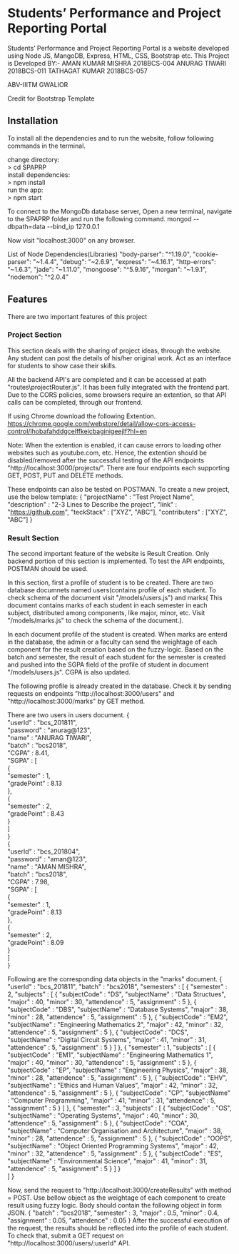 # Students’ Performance and Project Reporting Portal
Students’ Performance and Project Reporting Portal is a website developed using Node JS, MangoDB, Express, HTML, CSS, Bootstrap etc.
This Project is Developed BY:-
AMAN KUMAR MISHRA 2018BCS-004
ANURAG TIWARI 2018BCS-011
TATHAGAT KUMAR 2018BCS-057

ABV-IIITM GWALIOR

Credit for Bootstrap Template
<!-- =======================================================
  * Template Name: Mentor - v2.0.0
  * Template URL: https://bootstrapmade.com/mentor-free-education-bootstrap-theme/
  * Author: BootstrapMade.com
  * License: https://bootstrapmade.com/license/
  ======================================================== -->

## Installation

To install all the dependencies and to run the website, follow following commands in the terminal.

change directory:   
    > cd SPAPRP   
install dependencies:    
    > npm install      
run the app:     
    > npm start  

To connect to the MongoDb database server, Open a new terminal, navigate to the SPAPRP folder and run the following command.
mongod --dbpath=data --bind_ip 127.0.0.1

Now visit "localhost:3000" on any browser.

List of Node Dependencies(Libraries)
	"body-parser": "^1.19.0",
    "cookie-parser": "~1.4.4",
    "debug": "~2.6.9",
    "express": "~4.16.1",
    "http-errors": "~1.6.3",
    "jade": "~1.11.0",
    "mongoose": "^5.9.16",
    "morgan": "~1.9.1",
    "nodemon": "^2.0.4"
  
 ## Features
 
There are two important features of this project

 ### Project Section

This section deals with the sharing of project ideas, through the website. Any student can post the details of his/her original work.
Act as an interface for students to show case their skills.

All the backend API's are completed and it can be accessed at path "routes\projectRouter.js". It has been fully integrated with the frontend part.
Due to the CORS policies, some browsers require an extention, so that API calls can be completed, through our frontend.

If using Chrome download the following Extention.
https://chrome.google.com/webstore/detail/allow-cors-access-control/lhobafahddgcelffkeicbaginigeejlf?hl=en

Note: When the extention is enabled, it can cause errors to loading other websites such as youtube.com, etc. Hence, the extention should be disabled/removed after the successful testing of the API endpoints "http://localhost:3000/projects/". There are four endpoints each supporting GET, POST, PUT and DELETE methods.

These endpoints can also be tested on POSTMAN.
To create a new project, use the below template:
{
	"projectName" : "Test Project Name",
	"description" : "2-3 Lines to Describe the project",
	"link" : "https://github.com",
	"teckStack" : ["XYZ", "ABC"],
	"contributers" : ["XYZ", "ABC"]
}

 ### Result Section

The second important feature of the website is Result Creation.
Only backend portion of this section is implemented. 
To test the API endpoints, POSTMAN should be used.

In this section, first a profile of student is to be created. There are two database documnets named users(contains profile of each student. To check schema of the document visit "/models/users.js") and marks( This document contains marks of each student in each semester in each subject, distributed among components, like major, minor, etc. Visit "/models/marks.js" to check the schema of the document.).

In each document profile of the student is created. When marks are enterd in the database, the admin or a faculty can send the weightage of each component for the result creation based on the fuzzy-logic. Based on the batch and semester, the result of each student for the semester is created and pushed into the SGPA field of the profile of student in document "/models/users.js". CGPA is also updated.

The following profile is already created in the database. Check it by sending requests on endpoints "http://localhost:3000/users" and "http://localhost:3000/marks" by GET method.


There are two users in users document.
{		
	"userId" : "bcs_201811",		
	"password" : "anurag@123",		
	"name" : "ANURAG TIWARI",		
	"batch" : "bcs2018",		
	"CGPA" : 8.41,		
	"SGPA" : [		
		{		
			"semester" : 1,		
			"gradePoint" : 8.13		
		},		
		{		
			"semester" : 2,		
			"gradePoint" : 8.43		
		}	
	]		
}		
{		
	"userId" : "bcs_201804",		
	"password" : "aman@123",		
	"name" : "AMAN MISHRA",		
	"batch" : "bcs2018",		
	"CGPA" : 7.98,		
	"SGPA" : [		
		{		
			"semester" : 1,		
			"gradePoint" : 8.13		
		},		
		{		
			"semester" : 2,		
			"gradePoint" : 8.09		
		}	
	]		
}

Following are the corresponding data objects in the "marks" document. 
{
	"userId" : "bcs_201811",
	"batch" : "bcs2018",
	"semesters" : [
		{
			"semester" : 2,
			"subjects" : [
				{
					"subjectCode" : "DS",
					"subjectName" : "Data Structues",
					"major" : 40,
					"minor" : 30,
					"attendence" : 5,
					"assignment" : 5
				},
				{
					"subjectCode" : "DBS",
					"subjectName" : "Database Systems",
					"major" : 38,
					"minor" : 28,
					"attendence" : 5,
					"assignment" : 5
				},
				{
					"subjectCode" : "EM2",
					"subjectName" : "Engineering Mathematics 2",
					"major" : 42,
					"minor" : 32,
					"attendence" : 5,
					"assignment" : 5
				},
				{
					"subjectCode" : "DCS",
					"subjectName" : "Digital Circuit Systems",
					"major" : 41,
					"minor" : 31,
					"attendence" : 5,
					"assignment" : 5
				}
			]
		},
		{
			"semester" : 1,
			"subjects" : [
				{
					"subjectCode" : "EM1",
					"subjectName" : "Engineering Mathematics 1",
					"major" : 40,
					"minor" : 30,
					"attendence" : 5,
					"assignment" : 5
				},
				{
					"subjectCode" : "EP",
					"subjectName" : "Engineering Physics",
					"major" : 38,
					"minor" : 28,
					"attendence" : 5,
					"assignment" : 5
				},
				{
					"subjectCode" : "EHV",
					"subjectName" : "Ethics and Human Values",
					"major" : 42,
					"minor" : 32,
					"attendence" : 5,
					"assignment" : 5
				},
				{
					"subjectCode" : "CP",
					"subjectName" : "Computer Programming",
					"major" : 41,
					"minor" : 31,
					"attendence" : 5,
					"assignment" : 5
				}
			]
		},
		{
			"semester" : 3,
			"subjects" : [
				{
					"subjectCode" : "OS",
					"subjectName" : "Operating Systems",
					"major" : 40,
					"minor" : 30,
					"attendence" : 5,
					"assignment" : 5
				},
				{
					"subjectCode" : "COA",
					"subjectName" : "Computer Organisation and Architecture",
					"major" : 38,
					"minor" : 28,
					"attendence" : 5,
					"assignment" : 5
				},
				{
					"subjectCode" : "OOPS",
					"subjectName" : "Object Oriented Programming Systems",
					"major" : 42,
					"minor" : 32,
					"attendence" : 5,
					"assignment" : 5
				},
				{
					"subjectCode" : "ES",
					"subjectName" : "Environmental Science",
					"major" : 41,
					"minor" : 31,
					"attendence" : 5,
					"assignment" : 5
				}
			]
		}	
	]
}

Now, send the request to "http://localhost:3000/createResults" with method = POST. Use bellow object as the weightage of each component to create result using fuzzy logic. Body should contain the following object in form JSON.
{
	"batch" : "bcs2018",
	"semester" : 3,
	"major" : 0.5,
	"minor" : 0.4,
	"assignment" : 0.05,
	"attendence" : 0.05
} 
After the successful execution of the request, the results should be reflected into the profile of each student.
To check that, submit a GET request on "http://localhost:3000/users/:userId" API.
